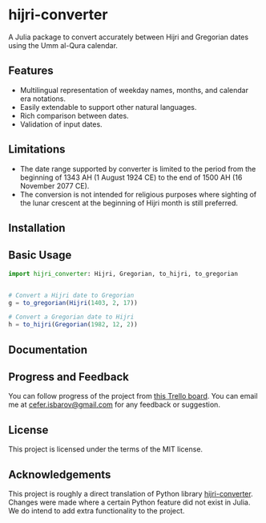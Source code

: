 # hijri-converter

<!-- start description -->

A Julia package to convert accurately between Hijri and Gregorian dates
using the Umm al-Qura calendar.

<!-- end description -->

<!-- start summary -->

## Features

- Multilingual representation of weekday names, months, and calendar era notations.
- Easily extendable to support other natural languages.
- Rich comparison between dates.
- Validation of input dates.

## Limitations

- The date range supported by converter is limited to the period from the beginning
  of 1343 AH (1 August 1924 CE) to the end of 1500 AH (16 November 2077 CE).
- The conversion is not intended for religious purposes where sighting of the lunar
  crescent at the beginning of Hijri month is still preferred.

## Installation

## Basic Usage

```julia
import hijri_converter: Hijri, Gregorian, to_hijri, to_gregorian


# Convert a Hijri date to Gregorian
g = to_gregorian(Hijri(1403, 2, 17))

# Convert a Gregorian date to Hijri
h = to_hijri(Gregorian(1982, 12, 2))
```

<!-- end summary -->

## Documentation


## Progress and Feedback
You can follow progress of the project from [this Trello board](https://trello.com/b/tGMCDQjH). You can email me at cefer.isbarov@gmail.com for any feedback or suggestion.

## License

This project is licensed under the terms of the MIT license.

## Acknowledgements

This project is roughly a direct translation of Python library [hijri-converter](https://github.com/dralshehri/hijri-converter). Changes were made where a certain Python feature did not exist in Julia. We do intend to add extra functionality to the project.
